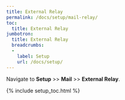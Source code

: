 ```yaml
---
title: External Relay
permalink: /docs/setup/mail-relay/
toc:
  title: External Relay
jumbotron:
  title: External Relay
  breadcrumbs:
  - 
    label: Setup
    url: /docs/setup/
---
```


Navigate to **Setup** >> **Mail** >> **External Relay**.

{% include setup_toc.html %}